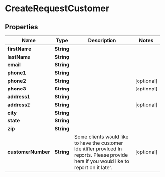 

# CreateRequestCustomer


## Properties

| Name | Type | Description | Notes |
|------------ | ------------- | ------------- | -------------|
|**firstName** | **String** |  |  |
|**lastName** | **String** |  |  |
|**email** | **String** |  |  |
|**phone1** | **String** |  |  |
|**phone2** | **String** |  |  [optional] |
|**phone3** | **String** |  |  [optional] |
|**address1** | **String** |  |  |
|**address2** | **String** |  |  [optional] |
|**city** | **String** |  |  |
|**state** | **String** |  |  |
|**zip** | **String** |  |  |
|**customerNumber** | **String** | Some clients would like to have the customer identifier provided in reports. Please provide here if you would like to report on it later. |  [optional] |



